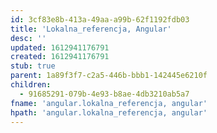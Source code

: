```yaml
---
id: 3cf83e8b-413a-49aa-a99b-62f1192fdb03
title: 'Lokalna_referencja, Angular'
desc: ''
updated: 1612941176791
created: 1612941176791
stub: true
parent: 1a89f3f7-c2a5-446b-bbb1-142445e6210f
children:
  - 91685291-079b-4e93-b8ae-4db3210ab5a7
fname: 'angular.lokalna_referencja, angular'
hpath: 'angular.lokalna_referencja, angular'
---
```



